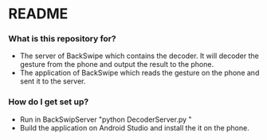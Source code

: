 # README #


### What is this repository for? ###

* The server of BackSwipe which contains the decoder. It will decoder the gesture from the phone and output the result to the phone.
* The application of BackSwipe which reads the gesture on the phone and sent it to the server.

### How do I get set up? ###

* Run in BackSwipServer "python DecoderServer.py "
* Build the application on Android Studio and install the it on the phone.
